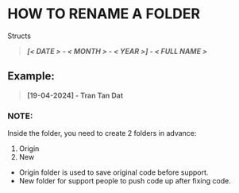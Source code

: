 # **HOW  TO RENAME A FOLDER**

Structs
> **_[< DATE > - < MONTH > - < YEAR >] - < FULL NAME >_**

## **Example:**

> **[19-04-2024] - Tran Tan Dat**

### **NOTE:**

Inside the folder, you need to create 2 folders in advance:

1. Origin
2. New

+ Origin folder  is used to save original code before support.
+ New folder for support people to push code up after fixing code.
